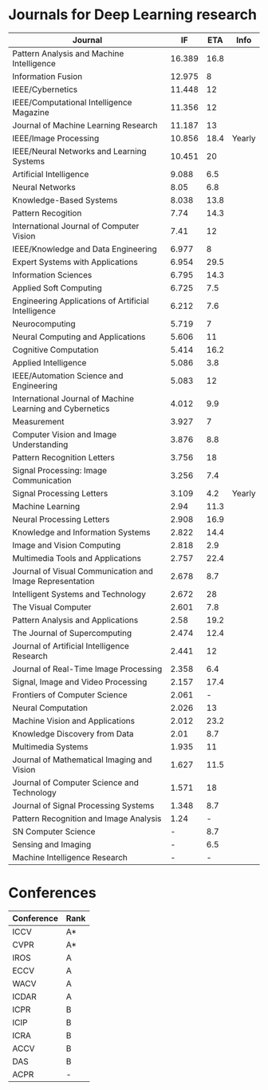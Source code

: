 # Journals for Deep Learning research

|   Journal                                                    |   IF      |   ETA   |   Info    |
|--------------------------------------------------------------|-----------|---------|-----------|
|   Pattern Analysis and Machine Intelligence                  |   16.389  |   16.8  |           |
|   Information Fusion                                         |   12.975  |   8     |           |
|   IEEE/Cybernetics                                           |   11.448  |   12    |           |
|   IEEE/Computational Intelligence Magazine                   |   11.356  |   12    |           |
|   Journal of Machine Learning Research                       |   11.187  |   13    |           |
|   IEEE/Image Processing                                      |   10.856  |   18.4  |   Yearly  |
|   IEEE/Neural Networks and Learning Systems                  |   10.451  |   20    |           |
|   Artificial Intelligence                                    |   9.088   |   6.5   |           |
|   Neural Networks                                            |   8.05    |   6.8   |           |
|   Knowledge-Based Systems                                    |   8.038   |   13.8  |           |
|   Pattern Recogition                                         |   7.74    |   14.3  |           |
|   International Journal of Computer Vision                   |   7.41    |   12    |           |
|   IEEE/Knowledge and Data Engineering                        |   6.977   |   8     |           |
|   Expert Systems with Applications                           |   6.954   |   29.5  |           |
|   Information Sciences                                       |   6.795   |   14.3  |           |
|   Applied Soft Computing                                     |   6.725   |   7.5   |           |
|   Engineering Applications of Artificial Intelligence        |   6.212   |   7.6   |           |
|   Neurocomputing                                             |   5.719   |   7     |           |
|   Neural Computing and Applications                          |   5.606   |   11    |           |
|   Cognitive Computation                                      |   5.414   |   16.2  |           |
|   Applied Intelligence                                       |   5.086   |   3.8   |           |
|   IEEE/Automation Science and Engineering                    |   5.083   |   12    |           |
|   International Journal of Machine Learning and Cybernetics  |   4.012   |   9.9   |           |
|   Measurement                                                |   3.927   |   7     |           |
|   Computer Vision and Image Understanding                    |   3.876   |   8.8   |           |
|   Pattern Recognition Letters                                |   3.756   |   18    |           |
|   Signal Processing: Image Communication                     |   3.256   |   7.4   |           |
|   Signal Processing Letters                                  |   3.109   |   4.2   |   Yearly  |
|   Machine Learning                                           |   2.94    |   11.3  |           |
|   Neural Processing Letters                                  |   2.908   |   16.9  |           |
|   Knowledge and Information Systems                          |   2.822   |   14.4  |           |
|   Image and Vision Computing                                 |   2.818   |   2.9   |           |
|   Multimedia Tools and Applications                          |   2.757   |   22.4  |           |
|   Journal of Visual Communication and Image Representation   |   2.678   |   8.7   |           |
|   Intelligent Systems and Technology                         |   2.672   |   28    |           |
|   The Visual Computer                                        |   2.601   |   7.8   |           |
|   Pattern Analysis and Applications                          |   2.58    |   19.2  |           |
|   The Journal of Supercomputing                              |   2.474   |   12.4  |           |
|   Journal of Artificial Intelligence Research                |   2.441   |   12    |           |
|   Journal of Real-Time Image Processing                      |   2.358   |   6.4   |           |
|   Signal, Image and Video Processing                         |   2.157   |   17.4  |           |
|   Frontiers of Computer Science                              |   2.061   |   -     |           |
|   Neural Computation                                         |   2.026   |   13    |           |
|   Machine Vision and Applications                            |   2.012   |   23.2  |           |
|   Knowledge Discovery from Data                              |   2.01    |   8.7   |           |
|   Multimedia Systems                                         |   1.935   |   11    |           |
|   Journal of Mathematical Imaging and Vision                 |   1.627   |   11.5  |           |
|   Journal of Computer Science and Technology                 |   1.571   |   18    |           |
|   Journal of Signal Processing Systems                       |   1.348   |   8.7   |           |
|   Pattern Recognition and Image Analysis                     |   1.24    |   -     |           |
|   SN Computer Science                                        |   -       |   8.7   |           |
|   Sensing and Imaging                                        |   -       |   6.5   |           |
|   Machine Intelligence Research                              |   -       |   -     |           |

# Conferences

|   Conference  |   Rank  |
|---------------|---------|
|   ICCV        |   A*    |
|   CVPR        |   A*    |
|   IROS        |   A     |
|   ECCV        |   A     |
|   WACV        |   A     |
|   ICDAR       |   A     |
|   ICPR        |   B     |
|   ICIP        |   B     |
|   ICRA        |   B     |
|   ACCV        |   B     |
|   DAS         |   B     |
|   ACPR        |   -     |
